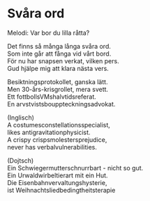 # Svåra ord

Melodi: Var bor du lilla råtta?

Det finns så många långa svåra ord. \
Som inte går att fånga vid vårt bord. \
För nu har snapsen verkat, vilken pers. \
Gud hjälpe mig att klara nästa vers.

Besiktningsprotokollet, ganska lätt. \
Men 30-års-krisgrollet, mera svett. \
Ett fottbollsVMshalvtidsreferat. \
En arvstvistsbouppteckningsadvokat.

(Inglisch) \
A costumesconstellationsspecialist, \
likes antigravitationphysicist. \
A crispy crispsmolestersprejudice, \
never has verbalvulnerabilities.

(Dojtsch) \
Ein Schwiegermutterschnurrbart - nicht so gut. \
Ein Urwaldwirbeltierart mit ein Hut. \
Die Eisenbahnvervaltungshysterie, \
ist Weihnachtsliedbedingtheitsterapie
